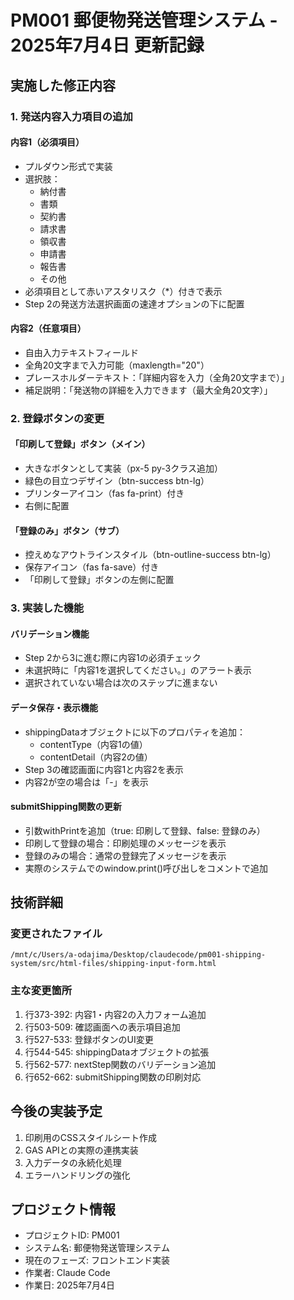 # PM001 郵便物発送管理システム - 2025年7月4日 更新記録

## 実施した修正内容

### 1. 発送内容入力項目の追加

#### 内容1（必須項目）
- プルダウン形式で実装
- 選択肢：
  - 納付書
  - 書類
  - 契約書
  - 請求書
  - 領収書
  - 申請書
  - 報告書
  - その他
- 必須項目として赤いアスタリスク（*）付きで表示
- Step 2の発送方法選択画面の速達オプションの下に配置

#### 内容2（任意項目）
- 自由入力テキストフィールド
- 全角20文字まで入力可能（maxlength="20"）
- プレースホルダーテキスト：「詳細内容を入力（全角20文字まで）」
- 補足説明：「発送物の詳細を入力できます（最大全角20文字）」

### 2. 登録ボタンの変更

#### 「印刷して登録」ボタン（メイン）
- 大きなボタンとして実装（px-5 py-3クラス追加）
- 緑色の目立つデザイン（btn-success btn-lg）
- プリンターアイコン（fas fa-print）付き
- 右側に配置

#### 「登録のみ」ボタン（サブ）
- 控えめなアウトラインスタイル（btn-outline-success btn-lg）
- 保存アイコン（fas fa-save）付き
- 「印刷して登録」ボタンの左側に配置

### 3. 実装した機能

#### バリデーション機能
- Step 2から3に進む際に内容1の必須チェック
- 未選択時に「内容1を選択してください。」のアラート表示
- 選択されていない場合は次のステップに進まない

#### データ保存・表示機能
- shippingDataオブジェクトに以下のプロパティを追加：
  - contentType（内容1の値）
  - contentDetail（内容2の値）
- Step 3の確認画面に内容1と内容2を表示
- 内容2が空の場合は「-」を表示

#### submitShipping関数の更新
- 引数withPrintを追加（true: 印刷して登録、false: 登録のみ）
- 印刷して登録の場合：印刷処理のメッセージを表示
- 登録のみの場合：通常の登録完了メッセージを表示
- 実際のシステムでのwindow.print()呼び出しをコメントで追加

## 技術詳細

### 変更されたファイル
`/mnt/c/Users/a-odajima/Desktop/claudecode/pm001-shipping-system/src/html-files/shipping-input-form.html`

### 主な変更箇所
1. 行373-392: 内容1・内容2の入力フォーム追加
2. 行503-509: 確認画面への表示項目追加
3. 行527-533: 登録ボタンのUI変更
4. 行544-545: shippingDataオブジェクトの拡張
5. 行562-577: nextStep関数のバリデーション追加
6. 行652-662: submitShipping関数の印刷対応

## 今後の実装予定
1. 印刷用のCSSスタイルシート作成
2. GAS APIとの実際の連携実装
3. 入力データの永続化処理
4. エラーハンドリングの強化

## プロジェクト情報
- プロジェクトID: PM001
- システム名: 郵便物発送管理システム
- 現在のフェーズ: フロントエンド実装
- 作業者: Claude Code
- 作業日: 2025年7月4日